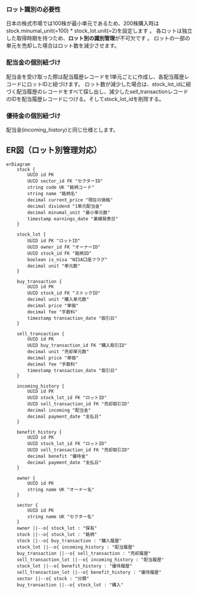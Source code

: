 ### **ロット識別の必要性**
日本の株式市場では100株が最小単元であるため、200株購入時はstock.minumal_unit(=100) * stock_lot.unit(=2)を設定します 。
各ロットは独立した取得時期を持つため、**ロット別の識別管理**が不可欠です 。
ロットの一部の単元を売却した場合はロット数を減少させます。

### **配当金の個別紐づけ**
配当金を受け取った際は配当履歴レコードを1単元ごとに作成し、各配当履歴レコードにロットIDと紐づけます。
ロット数が減少した場合は、stock_lot_idに紐づく配当履歴のレコードをすべて探し出し、減少したsell_transactionレコードのIDを配当履歴レコードにつける。そしてstock_lot_idを削除する。

### **優待金の個別紐づけ**
配当金(incoming_history)と同じ仕様とします。

## ER図（ロット別管理対応）

```mermaid
erDiagram
    stock {
        UUID id PK
        UUID sector_id FK "セクターID"
        string code UK "銘柄コード"
        string name "銘柄名"
        decimal current_price "現在の価格"
        decimal dividend "1単元配当金"
        decimal minumal_unit "最小単元数"
        timestamp earnings_date "業績発表日"
    }
    
    stock_lot {
        UUID id PK "ロットID"
        UUID owner_id FK "オーナーID"
        UUID stock_id FK "銘柄ID" 
        boolean is_nisa "NISA口座フラグ"
        decimal unit "単元数"
    }
    
    buy_transaction {
        UUID id PK
        UUID stock_id FK "ストックID"
        decimal unit "購入単元数"
        decimal price "単価"
        decimal fee "手数料"
        timestamp transaction_date "取引日"
    }

    sell_transaction {
        UUID id PK
        UUID buy_transaction_id FK "購入取引ID"
        decimal unit "売却単元数"
        decimal price "単価"
        decimal fee "手数料"
        timestamp transaction_date "取引日"
    }

    incoming_history {
        UUID id PK
        UUID stock_lot_id FK "ロットID"
        UUID sell_transaction_id FK "売却取引ID"
        decimal incoming "配当金"
        decimal payment_date "支払日"
    }

    benefit_history {
        UUID id PK
        UUID stock_lot_id FK "ロットID"
        UUID sell_transaction_id FK "売却取引ID"
        decimal benefit "優待金"
        decimal payment_date "支払日"
    }

    owner {
        UUID id PK
        string name UK "オーナー名"
    }

    sector {
        UUID id PK
        string name UK "セクター名"
    }
    owner ||--o{ stock_lot : "保有"
    stock ||--o{ stock_lot : "銘柄"
    stock ||--o{ buy_transaction : "購入履歴"
    stock_lot ||--o{ incoming_history : "配当履歴"
    buy_transaction ||--o{ sell_transaction : "売却履歴"
    sell_transaction_lot ||--o{ incoming_history : "配当履歴"
    stock_lot ||--o{ benefit_history : "優待履歴"
    sell_transaction_lot ||--o{ benefit_history : "優待履歴"
    sector ||--o{ stock : "分類"
    buy_transaction ||--o{ stock_lot : "購入"
```
